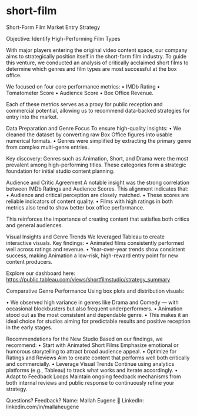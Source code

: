 # short-film
Short-Form Film Market Entry Strategy

Objective: Identify High-Performing Film Types

With major players entering the original video content space, our company aims to strategically position itself in the short-form film industry. To guide this venture, we conducted an analysis of critically acclaimed short films to determine which genres and film types are most successful at the box office.

We focused on four core performance metrics:
•	 IMDb Rating
•	 Tomatometer Score
•	 Audience Score
•	 Box Office Revenue.

Each of these metrics serves as a proxy for public reception and commercial potential, allowing us to recommend data-backed strategies for entry into the market.

 Data Preparation and Genre Focus
To ensure high-quality insights:
•	We cleaned the dataset by converting raw Box Office figures into usable numerical formats.
•	Genres were simplified by extracting the primary genre from complex multi-genre entries.

Key discovery:
Genres such as Animation, Short, and Drama were the most prevalent among high-performing titles. These categories form a strategic foundation for initial studio content planning.

Audience and Critic Agreement
A notable insight was the strong correlation between IMDb Ratings and Audience Scores.
This alignment indicates that:
•	Audience and critical perception are closely matched.
•	These scores are reliable indicators of content quality.
•	Films with high ratings in both metrics also tend to show better box office performance.

This reinforces the importance of creating content that satisfies both critics and general audiences.

Visual Insights and Genre Trends
We leveraged Tableau to create interactive visuals.
Key findings:
•	Animated films consistently performed well across ratings and revenue.
•	Year-over-year trends show consistent success, making Animation a low-risk, high-reward entry point for new content producers.

Explore our dashboard here:  https://public.tableau.com/views/shortfilmstudio/strategy_summary

Comparative Genre Performance
Using box plots and distribution visuals:

•	We observed high variance in genres like Drama and Comedy — with occasional blockbusters but also frequent underperformers.
•	Animation stood out as the most consistent and dependable genre.
•	This makes it an ideal choice for studios aiming for predictable results and positive reception in the early stages.

Recommendations for the New Studio
Based on our findings, we recommend:
•	Start with Animated Short Films
Emphasize emotional or humorous storytelling to attract broad audience appeal.
•	Optimize for Ratings and Reviews
Aim to create content that performs well both critically and commercially.
•	Leverage Visual Trends
Continue using analytics platforms (e.g., Tableau) to track what works and iterate accordingly.
•	Adapt to Feedback Loops
Maintain ongoing feedback mechanisms from both internal reviews and public response to continuously refine your strategy.


Questions? Feedback? 
Name: Mallah Eugene
🔗 LinkedIn: linkedin.com/in/mallaheugene









